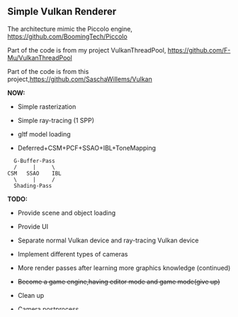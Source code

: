 ## Simple Vulkan Renderer

The architecture mimic the Piccolo engine, https://github.com/BoomingTech/Piccolo

Part of the code is from my project VulkanThreadPool, https://github.com/F-Mu/VulkanThreadPool

Part of the code is from this project,https://github.com/SaschaWillems/Vulkan

**NOW:**

+ Simple rasterization

+ Simple ray-tracing (1 SPP)

+ gltf model loading

+ Deferred+CSM+PCF+SSAO+IBL+ToneMapping

```
  G-Buffer-Pass 
  /     |     \
CSM   SSAO    IBL
  \     |     /
  Shading-Pass
```
**TODO:**

+ Provide scene and object loading

+ Provide UI

+ Separate normal Vulkan device and ray-tracing Vulkan device

+ Implement different types of cameras 

+ More render passes after learning more graphics knowledge (continued)

+ ~~Become a game engine,having editor mode and game mode(give up)~~

+ Clean up

+ Camera postprocess

+ Separate lighting,shadow,ao pass

+ Use global resources